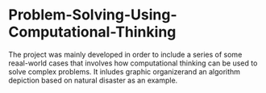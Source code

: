 # Problem-Solving-Using-Computational-Thinking
The project was mainly developed in order to include a series of some reaal-world cases
that involves how computational thinking can be used to solve complex problems.
It inludes graphic organizerand an algorithm depiction based on natural disaster as an example.
